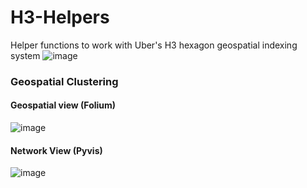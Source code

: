 # H3-Helpers
Helper functions to work with Uber's H3 hexagon geospatial indexing system
![image](https://github.com/DecafSunrise/H3-Helpers/assets/36832027/2b945293-65c4-4e38-a198-54aec20990f5)

### Geospatial Clustering
#### Geospatial view (Folium)
![image](https://github.com/DecafSunrise/H3-Helpers/assets/36832027/59394535-3930-40e8-a7a2-332f1192a9fa)
#### Network View (Pyvis)
![image](https://github.com/DecafSunrise/H3-Helpers/assets/36832027/39c216fd-2180-474c-a7e5-9307ff7fcbd4)

